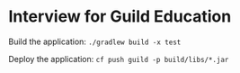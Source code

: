 # Interview for Guild Education

Build the application: `./gradlew build -x test`

Deploy the application: `cf push guild -p build/libs/*.jar`